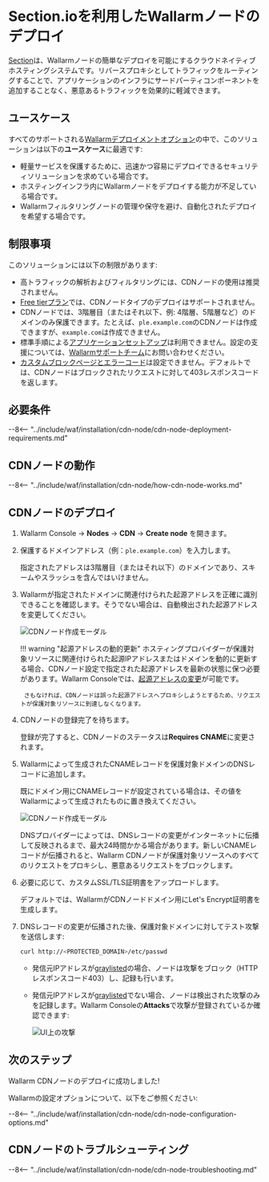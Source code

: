 [cdn-node-operation-scheme]:        ../images/waf-installation/quickstart/cdn-node-scheme.png
[data-to-wallarm-cloud-docs]:       ../user-guides/rules/sensitive-data-rule.md
[operation-modes-docs]:             ../admin-en/configure-wallarm-mode.md
[operation-mode-rule-docs]:         ../admin-en/configure-wallarm-mode.md#endpoint-targeted-filtration-rules-in-wallarm-console
[wallarm-cloud-docs]:               ../about-wallarm/overview.md#cloud
[cdn-node-creation-modal]:          ../images/waf-installation/quickstart/cdn-node-creation-modal.png
[cname-required-modal]:             ../images/waf-installation/quickstart/cname-required-modal.png
[attacks-in-ui]:                    ../images/admin-guides/test-attacks-quickstart.png
[user-roles-docs]:                  ../user-guides/settings/users.md
[update-origin-ip-docs]:            ../user-guides/nodes/cdn-node.md#updating-the-origin-address-of-the-protected-resourse
[rules-docs]:                       ../user-guides/rules/rules.md
[ip-lists-docs]:                    ../user-guides/ip-lists/overview.md
[integration-docs]:                 ../user-guides/settings/integrations/integrations-intro.md
[trigger-docs]:                     ../user-guides/triggers/triggers.md
[application-docs]:                 ../user-guides/settings/applications.md
[nodes-ui-docs]:                    ../user-guides/nodes/cdn-node.md
[events-docs]:                      ../user-guides/events/check-attack.md
[graylist-populating-docs]:         ../user-guides/ip-lists/overview.md
[graylist-docs]:                    ../user-guides/ip-lists/overview.md
[link-app-conf]:                    ../user-guides/settings/applications.md
[varnish-cache]:                    #why-is-there-a-delay-in-the-update-of-the-content-protected-by-the-cdn-node
[using-varnish-cache]:              ../user-guides/nodes/cdn-node.md#using-varnish-cache

# Section.ioを利用したWallarmノードのデプロイ

[Section](https://www.section.io/)は、Wallarmノードの簡単なデプロイを可能にするクラウドネイティブホスティングシステムです。リバースプロキシとしてトラフィックをルーティングすることで、アプリケーションのインフラにサードパーティコンポーネントを追加することなく、悪意あるトラフィックを効果的に軽減できます。

## ユースケース

すべてのサポートされる[Wallarmデプロイメントオプション](supported-deployment-options.md)の中で、このソリューションは以下の**ユースケース**に最適です:

* 軽量サービスを保護するために、迅速かつ容易にデプロイできるセキュリティソリューションを求めている場合です。
* ホスティングインフラ内にWallarmノードをデプロイする能力が不足している場合です。
* Wallarmフィルタリングノードの管理や保守を避け、自動化されたデプロイを希望する場合です。

## 制限事項

このソリューションには以下の制限があります:

* 高トラフィックの解析およびフィルタリングには、CDNノードの使用は推奨されません。
* [Free tierプラン](../about-wallarm/subscription-plans.md#free-tier)では、CDNノードタイプのデプロイはサポートされません。
* CDNノードでは、3階層目（またはそれ以下、例: 4階層、5階層など）のドメインのみ保護できます。たとえば、`ple.example.com`のCDNノードは作成できますが、`example.com`は作成できません。
* 標準手順による[アプリケーションセットアップ](../user-guides/settings/applications.md)は利用できません。設定の支援については、[Wallarmサポートチーム](mailto:support@wallarm.com)にお問い合わせください。
* [カスタムブロックページとエラーコード](../admin-en/configuration-guides/configure-block-page-and-code.md)は設定できません。デフォルトでは、CDNノードはブロックされたリクエストに対して403レスポンスコードを返します。

## 必要条件

--8<-- "../include/waf/installation/cdn-node/cdn-node-deployment-requirements.md"

## CDNノードの動作

--8<-- "../include/waf/installation/cdn-node/how-cdn-node-works.md"

## CDNノードのデプロイ

1. Wallarm Console → **Nodes** → **CDN** → **Create node** を開きます。
1. 保護するドメインアドレス（例：`ple.example.com`）を入力します。

    指定されたアドレスは3階層目（またはそれ以下）のドメインであり、スキームやスラッシュを含んではいけません。
1. Wallarmが指定されたドメインに関連付けられた起源アドレスを正確に識別できることを確認します。そうでない場合は、自動検出された起源アドレスを変更してください。

    ![CDNノード作成モーダル][cdn-node-creation-modal]

    !!! warning "起源アドレスの動的更新"
        ホスティングプロバイダーが保護対象リソースに関連付けられた起源IPアドレスまたはドメインを動的に更新する場合、CDNノード設定で指定された起源アドレスを最新の状態に保つ必要があります。Wallarm Consoleでは、[起源アドレスの変更][update-origin-ip-docs]が可能です。

        さもなければ、CDNノードは誤った起源アドレスへプロキシしようとするため、リクエストが保護対象リソースに到達しなくなります。
1. CDNノードの登録完了を待ちます。

    登録が完了すると、CDNノードのステータスは**Requires CNAME**に変更されます。
1. Wallarmによって生成されたCNAMEレコードを保護対象ドメインのDNSレコードに追加します。

    既にドメイン用にCNAMEレコードが設定されている場合は、その値をWallarmによって生成されたものに置き換えてください。

    ![CDNノード作成モーダル][cname-required-modal]

    DNSプロバイダーによっては、DNSレコードの変更がインターネットに伝播して反映されるまで、最大24時間かかる場合があります。新しいCNAMEレコードが伝播されると、Wallarm CDNノードが保護対象リソースへのすべてのリクエストをプロキシし、悪意あるリクエストをブロックします。
1. 必要に応じて、カスタムSSL/TLS証明書をアップロードします。

    デフォルトでは、WallarmがCDNノードドメイン用にLet's Encrypt証明書を生成します。
1. DNSレコードの変更が伝播された後、保護対象ドメインに対してテスト攻撃を送信します:

    ```bash
    curl http://<PROTECTED_DOMAIN>/etc/passwd
    ```

    * 発信元IPアドレスが[graylisted][graylist-docs]の場合、ノードは攻撃をブロック（HTTPレスポンスコード403）し、記録も行います。
    * 発信元IPアドレスが[graylisted][graylist-docs]でない場合、ノードは検出された攻撃のみを記録します。Wallarm Consoleの**Attacks**で攻撃が登録されているか確認できます:
    
        ![UI上の攻撃][attacks-in-ui]

## 次のステップ

Wallarm CDNノードのデプロイに成功しました!

Wallarmの設定オプションについて、以下をご参照ください:

--8<-- "../include/waf/installation/cdn-node/cdn-node-configuration-options.md"

## CDNノードのトラブルシューティング

--8<-- "../include/waf/installation/cdn-node/cdn-node-troubleshooting.md"